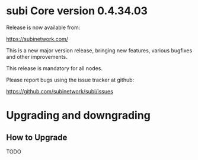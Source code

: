 subi Core version 0.4.34.03
==========================

Release is now available from:

<https://subinetwork.com/>

This is a new major version release, bringing new features, various bugfixes
and other improvements.

This release is mandatory for all nodes.

Please report bugs using the issue tracker at github:

<https://github.com/subinetwork/subi/issues>


Upgrading and downgrading
=========================

How to Upgrade
--------------
TODO
